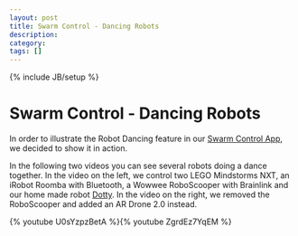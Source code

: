 ```yaml
---
layout: post
title: Swarm Control - Dancing Robots
description: 
category: 
tags: []
---
```

{% include JB/setup %}

# Swarm Control - Dancing Robots

In order to illustrate the Robot Dancing feature in our [Swarm Control App](https://play.google.com/store/apps/details?id=org.dobots.swarmcontrol), we decided to show it in action.

In the following two videos you can see several robots doing a dance together.
In the video on the left, we control two LEGO Mindstorms NXT, an iRobot Roomba
with Bluetooth, a Wowwee RoboScooper with Brainlink and our home made robot
[Dotty](/dotty). In the video on the right, we removed the RoboScooper and
added an AR Drone 2.0 instead.

{% youtube U0sYzpzBetA %}{% youtube ZgrdEz7YqEM %}



